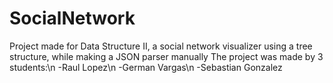 # SocialNetwork
Project made for Data Structure II, a social network visualizer using a tree structure, while making a JSON parser manually
The project was made by 3 students:\n
-Raul Lopez\n
-German Vargas\n
-Sebastian Gonzalez
